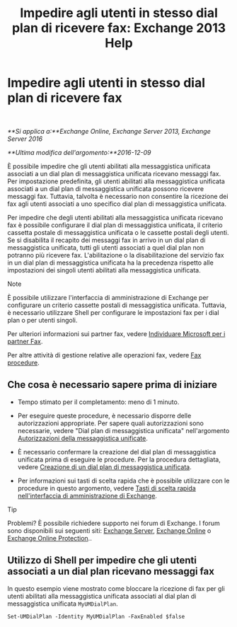 ﻿---
title: 'Impedire agli utenti in stesso dial plan di ricevere fax: Exchange 2013 Help'
TOCTitle: Impedire agli utenti in stesso dial plan di ricevere fax
ms:assetid: 4fc66414-c950-4bca-ac20-4e489f288d06
ms:mtpsurl: https://technet.microsoft.com/it-it/library/Bb201688(v=EXCHG.150)
ms:contentKeyID: 52057248
ms.date: 05/22/2018
mtps_version: v=EXCHG.150
ms.translationtype: MT
---

# Impedire agli utenti in stesso dial plan di ricevere fax

 

_**Si applica a:**Exchange Online, Exchange Server 2013, Exchange Server 2016_

_**Ultima modifica dell'argomento:**2016-12-09_

È possibile impedire che gli utenti abilitati alla messaggistica unificata associati a un dial plan di messaggistica unificata ricevano messaggi fax. Per impostazione predefinita, gli utenti abilitati alla messaggistica unificata associati a un dial plan di messaggistica unificata possono ricevere messaggi fax. Tuttavia, talvolta è necessario non consentire la ricezione dei fax agli utenti associati a uno specifico dial plan di messaggistica unificata.

Per impedire che degli utenti abilitati alla messaggistica unificata ricevano fax è possibile configurare il dial plan di messaggistica unificata, il criterio cassetta postale di messaggistica unificata o le cassette postali degli utenti. Se si disabilita il recapito dei messaggi fax in arrivo in un dial plan di messaggistica unificata, tutti gli utenti associati a quel dial plan non potranno più ricevere fax. L'abilitazione o la disabilitazione del servizio fax in un dial plan di messaggistica unificata ha la precedenza rispetto alle impostazioni dei singoli utenti abilitati alla messaggistica unificata.


> [!NOTE]
> È possibile utilizzare l'interfaccia di amministrazione di Exchange per configurare un criterio cassette postali di messaggistica unificata. Tuttavia, è necessario utilizzare Shell per configurare le impostazioni fax per i dial plan o per utenti singoli.



Per ulteriori informazioni sui partner fax, vedere [Individuare Microsoft per i partner Fax](https://go.microsoft.com/fwlink/?linkid=190238).

Per altre attività di gestione relative alle operazioni fax, vedere [Fax procedure](faxing-procedures-exchange-2013-help.md).

## Che cosa è necessario sapere prima di iniziare

  - Tempo stimato per il completamento: meno di 1 minuto.

  - Per eseguire queste procedure, è necessario disporre delle autorizzazioni appropriate. Per sapere quali autorizzazioni sono necessarie, vedere "Dial plan di messaggistica unificata" nell'argomento [Autorizzazioni della messaggistica unificate](unified-messaging-permissions-exchange-2013-help.md).

  - È necessario confermare la creazione del dial plan di messaggistica unificata prima di eseguire le procedure. Per la procedura dettagliata, vedere [Creazione di un dial plan di messaggistica unificata](create-a-um-dial-plan-exchange-2013-help.md).

  - Per informazioni sui tasti di scelta rapida che è possibile utilizzare con le procedure in questo argomento, vedere [Tasti di scelta rapida nell'interfaccia di amministrazione di Exchange](keyboard-shortcuts-in-the-exchange-admin-center-exchange-online-protection-help.md).


> [!TIP]
> Problemi? È possibile richiedere supporto nei forum di Exchange. I forum sono disponibili sui seguenti siti: <A href="https://go.microsoft.com/fwlink/p/?linkid=60612">Exchange Server</A>, <A href="https://go.microsoft.com/fwlink/p/?linkid=267542">Exchange Online</A> o <A href="https://go.microsoft.com/fwlink/p/?linkid=285351">Exchange Online Protection</A>..



## Utilizzo di Shell per impedire che gli utenti associati a un dial plan ricevano messaggi fax

In questo esempio viene mostrato come bloccare la ricezione di fax per gli utenti abilitati alla messaggistica unificata associati al dial plan di messaggistica unificata `MyUMDialPlan`.

    Set-UMDialPlan -Identity MyUMDialPlan -FaxEnabled $false

